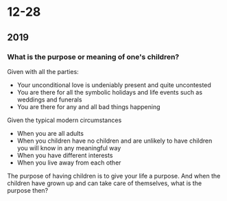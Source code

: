 <h1>12-28</h1>

<h2>2019</h2>

### What is the purpose or meaning of one's children?

Given with all the parties:

* Your unconditional love is undeniably present and quite uncontested
* You are there for all the symbolic holidays and life events such as weddings and funerals
* You are there for any and all bad things happening

Given the typical modern circumstances

* When you are all adults
* When you children have no children and are unlikely to have children you will know in any meaningful way
* When you have different interests
* When you live away from each other

The purpose of having children is to give your life a purpose. And when the children have grown up and can take care of themselves, what is the purpose then?

